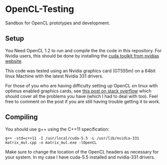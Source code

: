 OpenCL-Testing
==============

Sandbox for OpenCL prototypes and development.

Setup
------

You Need OpenCL 1.2 to run and compile the the code in this repository. For Nvidia users, this should be done by installing the [cuda toolkit from nvidias website](https://developer.nvidia.com/cuda-downloads).

This code was tested using an Nvidia graphics card (GT555m) on a 64bit linux Machine with the latest Nvidia 331 drivers.

For those of you who are having difficulty setting up OpenCL on linux with optimus enabled graphics cards, see
[this post on stack overflow](http://stackoverflow.com/questions/20335579/error-clgetplatformids-1001-when-running-opencl-code-linux/) which should cover all the problems you have (which I had to deal with too). Feel free to comment on the post if you are still having trouble getting it to work.

Compiling
---------

You should use g++ using the C++11 specification:

    g++ -std=c++11 -I /usr/local/cuda-5.5 -L /usr/lib/nvidia-331 matrix_mul.cpp -o matrix_mul.exe -lOpenCL

Make sure to change the location of the OpenCL headers as necessary for your system. In my case I have cuda-5.5 installed and nvidia-331 drivers.

